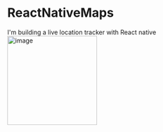 # ReactNativeMaps
I'm building a live location tracker with React native
<img width="204" alt="image" src="https://github.com/Senbonsakurakageyoshi1/ReactNativeMaps/assets/97172484/b9517925-f50f-4d6c-8d65-862c967fe5da">
